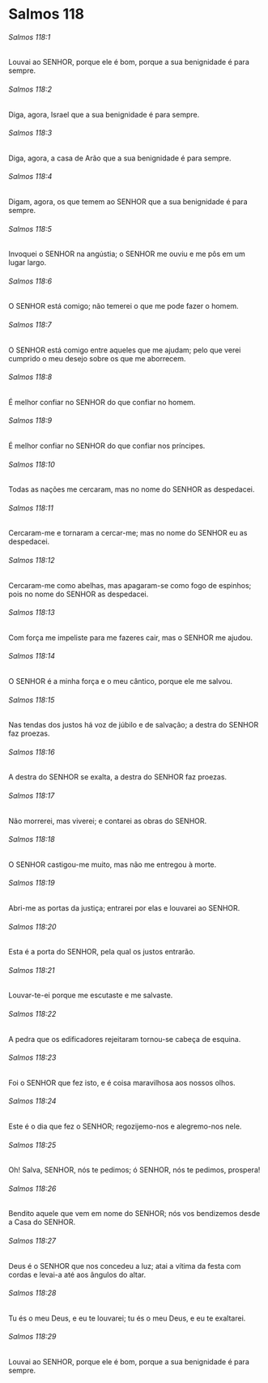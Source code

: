 # Salmos 118

###### Salmos 118:1

Louvai ao SENHOR, porque ele é bom, porque a sua benignidade é para sempre.

###### Salmos 118:2

Diga, agora, Israel que a sua benignidade é para sempre.

###### Salmos 118:3

Diga, agora, a casa de Arão que a sua benignidade é para sempre.

###### Salmos 118:4

Digam, agora, os que temem ao SENHOR que a sua benignidade é para sempre.

###### Salmos 118:5

Invoquei o SENHOR na angústia; o SENHOR me ouviu e me pôs em um lugar largo.

###### Salmos 118:6

O SENHOR está comigo; não temerei o que me pode fazer o homem.

###### Salmos 118:7

O SENHOR está comigo entre aqueles que me ajudam; pelo que verei cumprido o meu desejo sobre os que me aborrecem.

###### Salmos 118:8

É melhor confiar no SENHOR do que confiar no homem.

###### Salmos 118:9

É melhor confiar no SENHOR do que confiar nos príncipes.

###### Salmos 118:10

Todas as nações me cercaram, mas no nome do SENHOR as despedacei.

###### Salmos 118:11

Cercaram-me e tornaram a cercar-me; mas no nome do SENHOR eu as despedacei.

###### Salmos 118:12

Cercaram-me como abelhas, mas apagaram-se como fogo de espinhos; pois no nome do SENHOR as despedacei.

###### Salmos 118:13

Com força me impeliste para me fazeres cair, mas o SENHOR me ajudou.

###### Salmos 118:14

O SENHOR é a minha força e o meu cântico, porque ele me salvou.

###### Salmos 118:15

Nas tendas dos justos há voz de júbilo e de salvação; a destra do SENHOR faz proezas.

###### Salmos 118:16

A destra do SENHOR se exalta, a destra do SENHOR faz proezas.

###### Salmos 118:17

Não morrerei, mas viverei; e contarei as obras do SENHOR.

###### Salmos 118:18

O SENHOR castigou-me muito, mas não me entregou à morte.

###### Salmos 118:19

Abri-me as portas da justiça; entrarei por elas e louvarei ao SENHOR.

###### Salmos 118:20

Esta é a porta do SENHOR, pela qual os justos entrarão.

###### Salmos 118:21

Louvar-te-ei porque me escutaste e me salvaste.

###### Salmos 118:22

A pedra que os edificadores rejeitaram tornou-se cabeça de esquina.

###### Salmos 118:23

Foi o SENHOR que fez isto, e é coisa maravilhosa aos nossos olhos.

###### Salmos 118:24

Este é o dia que fez o SENHOR; regozijemo-nos e alegremo-nos nele.

###### Salmos 118:25

Oh! Salva, SENHOR, nós te pedimos; ó SENHOR, nós te pedimos, prospera!

###### Salmos 118:26

Bendito aquele que vem em nome do SENHOR; nós vos bendizemos desde a Casa do SENHOR.

###### Salmos 118:27

Deus é o SENHOR que nos concedeu a luz; atai a vítima da festa com cordas e levai-a até aos ângulos do altar.

###### Salmos 118:28

Tu és o meu Deus, e eu te louvarei; tu és o meu Deus, e eu te exaltarei.

###### Salmos 118:29

Louvai ao SENHOR, porque ele é bom, porque a sua benignidade é para sempre.

